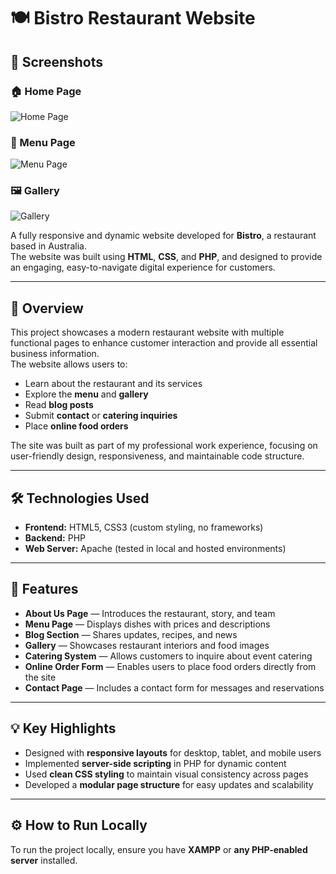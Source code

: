# 🍽️ Bistro Restaurant Website
## 📸 Screenshots

### 🏠 Home Page
![Home Page](./images/Home.png)

### 🍴 Menu Page
![Menu Page](./images/Menu.PNG)

### 🖼️ Gallery
![Gallery](./images/Gallery.PNG)


A fully responsive and dynamic website developed for **Bistro**, a restaurant based in Australia.  
The website was built using **HTML**, **CSS**, and **PHP**, and designed to provide an engaging, easy-to-navigate digital experience for customers.

---

## 🧠 Overview

This project showcases a modern restaurant website with multiple functional pages to enhance customer interaction and provide all essential business information.  
The website allows users to:
- Learn about the restaurant and its services  
- Explore the **menu** and **gallery**  
- Read **blog posts**  
- Submit **contact** or **catering inquiries**  
- Place **online food orders**

The site was built as part of my professional work experience, focusing on user-friendly design, responsiveness, and maintainable code structure.

---

## 🛠️ Technologies Used

- **Frontend:** HTML5, CSS3 (custom styling, no frameworks)  
- **Backend:** PHP  
- **Web Server:** Apache (tested in local and hosted environments)  

---

## 📄 Features

- **About Us Page** — Introduces the restaurant, story, and team  
- **Menu Page** — Displays dishes with prices and descriptions  
- **Blog Section** — Shares updates, recipes, and news  
- **Gallery** — Showcases restaurant interiors and food images  
- **Catering System** — Allows customers to inquire about event catering  
- **Online Order Form** — Enables users to place food orders directly from the site  
- **Contact Page** — Includes a contact form for messages and reservations  

---

## 💡 Key Highlights

- Designed with **responsive layouts** for desktop, tablet, and mobile users  
- Implemented **server-side scripting** in PHP for dynamic content  
- Used **clean CSS styling** to maintain visual consistency across pages  
- Developed a **modular page structure** for easy updates and scalability  

---

## ⚙️ How to Run Locally

To run the project locally, ensure you have **XAMPP** or **any PHP-enabled server** installed.

